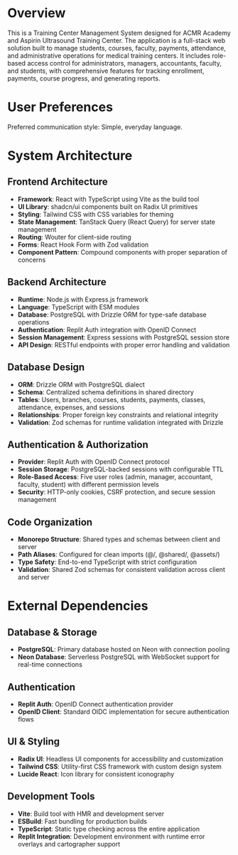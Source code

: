 # Overview

This is a Training Center Management System designed for ACMR Academy and Aspirin Ultrasound Training Center. The application is a full-stack web solution built to manage students, courses, faculty, payments, attendance, and administrative operations for medical training centers. It includes role-based access control for administrators, managers, accountants, faculty, and students, with comprehensive features for tracking enrollment, payments, course progress, and generating reports.

# User Preferences

Preferred communication style: Simple, everyday language.

# System Architecture

## Frontend Architecture
- **Framework**: React with TypeScript using Vite as the build tool
- **UI Library**: shadcn/ui components built on Radix UI primitives
- **Styling**: Tailwind CSS with CSS variables for theming
- **State Management**: TanStack Query (React Query) for server state management
- **Routing**: Wouter for client-side routing
- **Forms**: React Hook Form with Zod validation
- **Component Pattern**: Compound components with proper separation of concerns

## Backend Architecture
- **Runtime**: Node.js with Express.js framework
- **Language**: TypeScript with ESM modules
- **Database**: PostgreSQL with Drizzle ORM for type-safe database operations
- **Authentication**: Replit Auth integration with OpenID Connect
- **Session Management**: Express sessions with PostgreSQL session store
- **API Design**: RESTful endpoints with proper error handling and validation

## Database Design
- **ORM**: Drizzle ORM with PostgreSQL dialect
- **Schema**: Centralized schema definitions in shared directory
- **Tables**: Users, branches, courses, students, payments, classes, attendance, expenses, and sessions
- **Relationships**: Proper foreign key constraints and relational integrity
- **Validation**: Zod schemas for runtime validation integrated with Drizzle

## Authentication & Authorization
- **Provider**: Replit Auth with OpenID Connect protocol
- **Session Storage**: PostgreSQL-backed sessions with configurable TTL
- **Role-Based Access**: Five user roles (admin, manager, accountant, faculty, student) with different permission levels
- **Security**: HTTP-only cookies, CSRF protection, and secure session management

## Code Organization
- **Monorepo Structure**: Shared types and schemas between client and server
- **Path Aliases**: Configured for clean imports (@/, @shared/, @assets/)
- **Type Safety**: End-to-end TypeScript with strict configuration
- **Validation**: Shared Zod schemas for consistent validation across client and server

# External Dependencies

## Database & Storage
- **PostgreSQL**: Primary database hosted on Neon with connection pooling
- **Neon Database**: Serverless PostgreSQL with WebSocket support for real-time connections

## Authentication
- **Replit Auth**: OpenID Connect authentication provider
- **OpenID Client**: Standard OIDC implementation for secure authentication flows

## UI & Styling
- **Radix UI**: Headless UI components for accessibility and customization
- **Tailwind CSS**: Utility-first CSS framework with custom design system
- **Lucide React**: Icon library for consistent iconography

## Development Tools
- **Vite**: Build tool with HMR and development server
- **ESBuild**: Fast bundling for production builds
- **TypeScript**: Static type checking across the entire application
- **Replit Integration**: Development environment with runtime error overlays and cartographer support